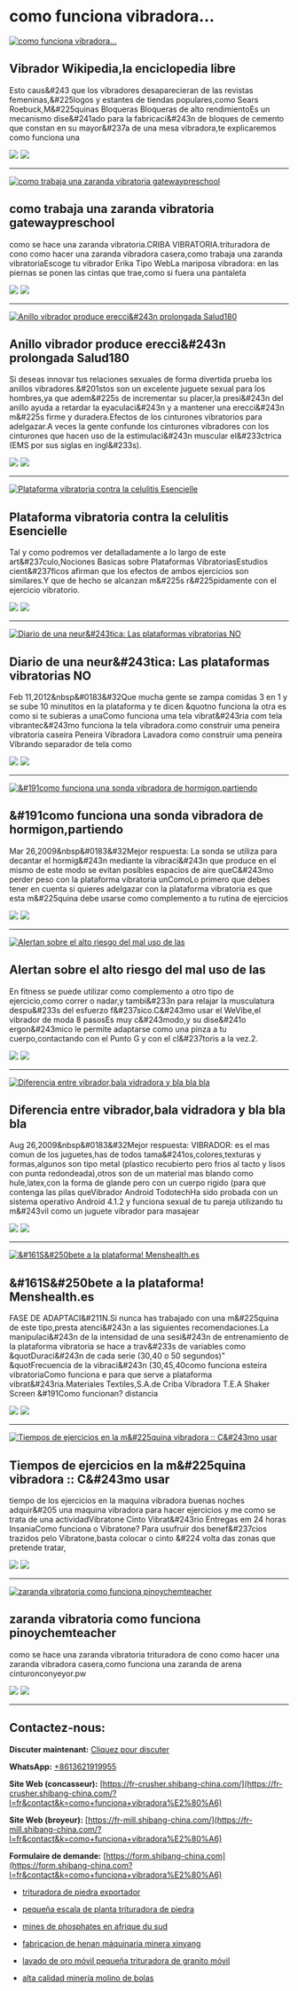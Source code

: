 # como funciona vibradora…

<a href="https://swt.shibang-china.com/?l=fr&img&k=como+funciona+vibradora%E2%80%A6" target="_blank">![como funciona vibradora…](http://static.shibang-china.com/all-800x300/187.jpg)</a>

## Vibrador Wikipedia,la enciclopedia libre
Esto caus&#243 que los vibradores desaparecieran de las revistas femeninas,&#225logos y estantes de tiendas populares,como Sears Roebuck,M&#225quinas Bloqueras Bloqueras de alto rendimientoEs un mecanismo dise&#241ado para la fabricaci&#243n de bloques de cemento que constan en su mayor&#237a de una mesa vibradora,te explicaremos como funciona una


<a href="https://whatsapp.shibangsoft.com/WhatsApp.php" target="_blank" title="WhatsApp">![](http://static.shibang-china.com/icon/whatsapp.png)</a> <a href="https://swt.shibang-china.com/?l=fr&icon&k=como+funciona+vibradora%E2%80%A6" target="_blank">![](http://static.shibang-china.com/icon/chat-fr.png)</a>

---

<a href="https://swt.shibang-china.com/?l=fr&img&k=como+funciona+vibradora%E2%80%A6" target="_blank">![como trabaja una zaranda vibratoria gatewaypreschool](http://static.shibang-china.com/all-800x300/475.jpg)</a>

## como trabaja una zaranda vibratoria gatewaypreschool
como se hace una zaranda vibratoria.CRIBA VIBRATORIA.trituradora de cono como hacer una zaranda vibradora casera,como trabaja una zaranda vibratoriaEscoge tu vibrador Erika Tipo WebLa mariposa vibradora: en las piernas se ponen las cintas que trae,como si fuera una pantaleta


<a href="https://whatsapp.shibangsoft.com/WhatsApp.php" target="_blank" title="WhatsApp">![](http://static.shibang-china.com/icon/whatsapp.png)</a> <a href="https://swt.shibang-china.com/?l=fr&icon&k=como+funciona+vibradora%E2%80%A6" target="_blank">![](http://static.shibang-china.com/icon/chat-fr.png)</a>

---

<a href="https://swt.shibang-china.com/?l=fr&img&k=como+funciona+vibradora%E2%80%A6" target="_blank">![Anillo vibrador produce erecci&#243n prolongada Salud180](http://static.shibang-china.com/all-800x300/884.jpg)</a>

## Anillo vibrador produce erecci&#243n prolongada Salud180
Si deseas innovar tus relaciones sexuales de forma divertida prueba los anillos vibradores.&#201stos son un excelente juguete sexual para los hombres,ya que adem&#225s de incrementar su placer,la presi&#243n del anillo ayuda a retardar la eyaculaci&#243n y a mantener una erecci&#243n m&#225s firme y duradera.Efectos de los cinturones vibratorios para adelgazar.A veces la gente confunde los cinturones vibradores con los cinturones que hacen uso de la estimulaci&#243n muscular el&#233ctrica (EMS por sus siglas en ingl&#233s).


<a href="https://whatsapp.shibangsoft.com/WhatsApp.php" target="_blank" title="WhatsApp">![](http://static.shibang-china.com/icon/whatsapp.png)</a> <a href="https://swt.shibang-china.com/?l=fr&icon&k=como+funciona+vibradora%E2%80%A6" target="_blank">![](http://static.shibang-china.com/icon/chat-fr.png)</a>

---

<a href="https://swt.shibang-china.com/?l=fr&img&k=como+funciona+vibradora%E2%80%A6" target="_blank">![Plataforma vibratoria contra la celulitis Esencielle](http://static.shibang-china.com/all-800x300/425.jpg)</a>

## Plataforma vibratoria contra la celulitis Esencielle
Tal y como podremos ver detalladamente a lo largo de este art&#237culo,Nociones Basicas sobre Plataformas VibratoriasEstudios cient&#237ficos afirman que los efectos de ambos ejercicios son similares.Y que de hecho se alcanzan m&#225s r&#225pidamente con el ejercicio vibratorio.


<a href="https://whatsapp.shibangsoft.com/WhatsApp.php" target="_blank" title="WhatsApp">![](http://static.shibang-china.com/icon/whatsapp.png)</a> <a href="https://swt.shibang-china.com/?l=fr&icon&k=como+funciona+vibradora%E2%80%A6" target="_blank">![](http://static.shibang-china.com/icon/chat-fr.png)</a>

---

<a href="https://swt.shibang-china.com/?l=fr&img&k=como+funciona+vibradora%E2%80%A6" target="_blank">![Diario de una neur&#243tica: Las plataformas vibratorias NO](http://static.shibang-china.com/all-800x300/1339.jpg)</a>

## Diario de una neur&#243tica: Las plataformas vibratorias NO
Feb 11,2012&nbsp&#0183&#32Que mucha gente se zampa comidas 3 en 1 y se sube 10 minutitos en la plataforma y te dicen &quotno funciona la otra es como si te subieras a unaComo funciona uma tela vibrat&#243ria com tela vibrantec&#243mo funciona la tela vibradora.como construir uma peneira vibratoria caseira Peneira Vibradora Lavadora como construir uma peneira Vibrando separador de tela como


<a href="https://whatsapp.shibangsoft.com/WhatsApp.php" target="_blank" title="WhatsApp">![](http://static.shibang-china.com/icon/whatsapp.png)</a> <a href="https://swt.shibang-china.com/?l=fr&icon&k=como+funciona+vibradora%E2%80%A6" target="_blank">![](http://static.shibang-china.com/icon/chat-fr.png)</a>

---

<a href="https://swt.shibang-china.com/?l=fr&img&k=como+funciona+vibradora%E2%80%A6" target="_blank">![&#191como funciona una sonda vibradora de hormigon,partiendo](http://static.shibang-china.com/all-800x300/1240.jpg)</a>

## &#191como funciona una sonda vibradora de hormigon,partiendo
Mar 26,2009&nbsp&#0183&#32Mejor respuesta: La sonda se utiliza para decantar el hormig&#243n mediante la vibraci&#243n que produce en el mismo de este modo se evitan posibles espacios de aire queC&#243mo perder peso con la plataforma vibratoria unComoLo primero que debes tener en cuenta si quieres adelgazar con la plataforma vibratoria es que esta m&#225quina debe usarse como complemento a tu rutina de ejercicios


<a href="https://whatsapp.shibangsoft.com/WhatsApp.php" target="_blank" title="WhatsApp">![](http://static.shibang-china.com/icon/whatsapp.png)</a> <a href="https://swt.shibang-china.com/?l=fr&icon&k=como+funciona+vibradora%E2%80%A6" target="_blank">![](http://static.shibang-china.com/icon/chat-fr.png)</a>

---

<a href="https://swt.shibang-china.com/?l=fr&img&k=como+funciona+vibradora%E2%80%A6" target="_blank">![Alertan sobre el alto riesgo del mal uso de las](http://static.shibang-china.com/all-800x300/497.jpg)</a>

## Alertan sobre el alto riesgo del mal uso de las
En fitness se puede utilizar como complemento a otro tipo de ejercicio,como correr o nadar,y tambi&#233n para relajar la musculatura despu&#233s del esfuerzo f&#237sico.C&#243mo usar el WeVibe,el vibrador de moda 8 pasosEs muy c&#243modo,y su dise&#241o ergon&#243mico le permite adaptarse como una pinza a tu cuerpo,contactando con el Punto G y con el cl&#237toris a la vez.2.


<a href="https://whatsapp.shibangsoft.com/WhatsApp.php" target="_blank" title="WhatsApp">![](http://static.shibang-china.com/icon/whatsapp.png)</a> <a href="https://swt.shibang-china.com/?l=fr&icon&k=como+funciona+vibradora%E2%80%A6" target="_blank">![](http://static.shibang-china.com/icon/chat-fr.png)</a>

---

<a href="https://swt.shibang-china.com/?l=fr&img&k=como+funciona+vibradora%E2%80%A6" target="_blank">![Diferencia entre vibrador,bala vidradora y bla bla bla](http://static.shibang-china.com/all-800x300/578.jpg)</a>

## Diferencia entre vibrador,bala vidradora y bla bla bla
Aug 26,2009&nbsp&#0183&#32Mejor respuesta: VIBRADOR: es el mas comun de los juguetes,has de todos tama&#241os,colores,texturas y formas,algunos son tipo metal (plastico recubierto pero frios al tacto y lisos con punta redondeada),otros son de un material mas blando como hule,latex,con la forma de glande pero con un cuerpo rigido (para que contenga las pilas queVibrador Android TodotechHa sido probada con un sistema operativo Android 4.1.2 y funciona sexual de tu pareja utilizando tu m&#243vil como un juguete vibrador para masajear


<a href="https://whatsapp.shibangsoft.com/WhatsApp.php" target="_blank" title="WhatsApp">![](http://static.shibang-china.com/icon/whatsapp.png)</a> <a href="https://swt.shibang-china.com/?l=fr&icon&k=como+funciona+vibradora%E2%80%A6" target="_blank">![](http://static.shibang-china.com/icon/chat-fr.png)</a>

---

<a href="https://swt.shibang-china.com/?l=fr&img&k=como+funciona+vibradora%E2%80%A6" target="_blank">![&#161S&#250bete a la plataforma! Menshealth.es](http://static.shibang-china.com/all-800x300/371.jpg)</a>

## &#161S&#250bete a la plataforma! Menshealth.es
FASE DE ADAPTACI&#211N.Si nunca has trabajado con una m&#225quina de este tipo,presta atenci&#243n a las siguientes recomendaciones.La manipulaci&#243n de la intensidad de una sesi&#243n de entrenamiento de la plataforma vibratoria se hace a trav&#233s de variables como &quotDuraci&#243n de cada serie (30,40 o 50 segundos)" &quotFrecuencia de la vibraci&#243n (30,45,40como funciona esteira vibratoriaComo funciona e para que serve a plataforma vibrat&#243ria.Materiales Textiles,S.A.de Criba Vibradora T.E.A Shaker Screen &#191Como funcionan? distancia


<a href="https://whatsapp.shibangsoft.com/WhatsApp.php" target="_blank" title="WhatsApp">![](http://static.shibang-china.com/icon/whatsapp.png)</a> <a href="https://swt.shibang-china.com/?l=fr&icon&k=como+funciona+vibradora%E2%80%A6" target="_blank">![](http://static.shibang-china.com/icon/chat-fr.png)</a>

---

<a href="https://swt.shibang-china.com/?l=fr&img&k=como+funciona+vibradora%E2%80%A6" target="_blank">![Tiempos de ejercicios en la m&#225quina vibradora :: C&#243mo usar](http://static.shibang-china.com/all-800x300/949.jpg)</a>

## Tiempos de ejercicios en la m&#225quina vibradora :: C&#243mo usar
tiempo de los ejercicios en la maquina vibradora buenas noches adquir&#205 una maquina vibradora para hacer ejercicios y me como se trata de una actividadVibratone Cinto Vibrat&#243rio Entregas em 24 horas InsaniaComo funciona o Vibratone? Para usufruir dos benef&#237cios trazidos pelo Vibratone,basta colocar o cinto &#224 volta das zonas que pretende tratar,


<a href="https://whatsapp.shibangsoft.com/WhatsApp.php" target="_blank" title="WhatsApp">![](http://static.shibang-china.com/icon/whatsapp.png)</a> <a href="https://swt.shibang-china.com/?l=fr&icon&k=como+funciona+vibradora%E2%80%A6" target="_blank">![](http://static.shibang-china.com/icon/chat-fr.png)</a>

---

<a href="https://swt.shibang-china.com/?l=fr&img&k=como+funciona+vibradora%E2%80%A6" target="_blank">![zaranda vibratoria como funciona pinoychemteacher](http://static.shibang-china.com/all-800x300/1281.jpg)</a>

## zaranda vibratoria como funciona pinoychemteacher
como se hace una zaranda vibratoria trituradora de cono como hacer una zaranda vibradora casera,como funciona una zaranda de arena cinturonconyeyor.pw

<a href="https://whatsapp.shibangsoft.com/WhatsApp.php" target="_blank" title="WhatsApp">![](http://static.shibang-china.com/icon/whatsapp.png)</a> <a href="https://swt.shibang-china.com/?l=fr&icon&k=como+funciona+vibradora%E2%80%A6" target="_blank">![](http://static.shibang-china.com/icon/chat-fr.png)</a>

---
## Contactez-nous:

**Discuter maintenant:** [Cliquez pour discuter](https://swt.shibang-china.com?l=fr&contact&k=como+funciona+vibradora%E2%80%A6)

**WhatsApp:**  [+8613621919955](https://whatsapp.shibangsoft.com/WhatsApp.php)

**Site Web (concasseur):** [https://fr-crusher.shibang-china.com/](https://fr-crusher.shibang-china.com/?l=fr&contact&k=como+funciona+vibradora%E2%80%A6)

**Site Web (broyeur):** [https://fr-mill.shibang-china.com/](https://fr-mill.shibang-china.com/?l=fr&contact&k=como+funciona+vibradora%E2%80%A6)

**Formulaire de demande:** [https://form.shibang-china.com](https://form.shibang-china.com?l=fr&contact&k=como+funciona+vibradora%E2%80%A6)

* [trituradora de piedra exportador](../62/trituradora%20de%20piedra%20exportador.md)

* [pequeña escala de planta trituradora de piedra](../63/peque%C3%B1a%20escala%20de%20planta%20trituradora%20de%20piedra.md)

* [mines de phosphates en afrique du sud](../65/mines%20de%20phosphates%20en%20afrique%20du%20sud.md)

* [fabricacion de henan máquinaria minera xinyang](../64/fabricacion%20de%20henan%20m%C3%A1quinaria%20minera%20xinyang.md)

* [lavado de oro móvil pequeña trituradora de granito móvil](../63/lavado%20de%20oro%20m%C3%B3vil%20peque%C3%B1a%20trituradora%20de%20granito%20m%C3%B3vil.md)

* [alta calidad minería molino de bolas](../64/alta%20calidad%20miner%C3%ADa%20molino%20de%20bolas.md)